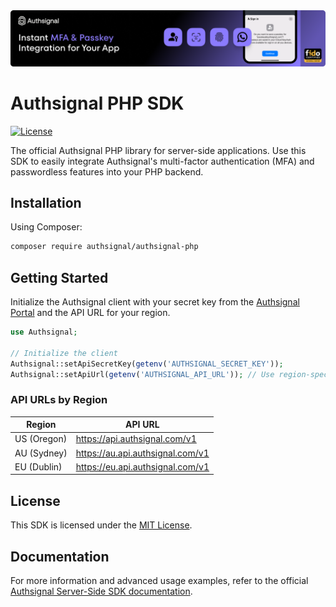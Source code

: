 <img width="1070" alt="Authsignal" src="https://raw.githubusercontent.com/authsignal/authsignal-php/main/.github/images/authsignal.png">

# Authsignal PHP SDK

[![License](https://img.shields.io/packagist/l/authsignal/authsignal-php.svg)](https://github.com/authsignal/authsignal-php/blob/main/LICENSE)

The official Authsignal PHP library for server-side applications. Use this SDK to easily integrate Authsignal's multi-factor authentication (MFA) and passwordless features into your PHP backend.

## Installation

Using Composer:
```bash
composer require authsignal/authsignal-php
```

## Getting Started

Initialize the Authsignal client with your secret key from the [Authsignal Portal](https://portal.authsignal.com/) and the API URL for your region.

```php
use Authsignal;

// Initialize the client
Authsignal::setApiSecretKey(getenv('AUTHSIGNAL_SECRET_KEY'));
Authsignal::setApiUrl(getenv('AUTHSIGNAL_API_URL')); // Use region-specific URL
```

### API URLs by Region

| Region      | API URL                          |
| ----------- | -------------------------------- |
| US (Oregon) | https://api.authsignal.com/v1    |
| AU (Sydney) | https://au.api.authsignal.com/v1 |
| EU (Dublin) | https://eu.api.authsignal.com/v1 |

## License

This SDK is licensed under the [MIT License](LICENSE).

## Documentation

For more information and advanced usage examples, refer to the official [Authsignal Server-Side SDK documentation](https://docs.authsignal.com/sdks/server/overview).
